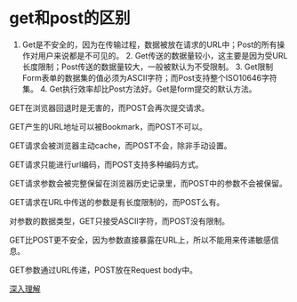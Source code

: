 # get和post的区别

1. Get是不安全的，因为在传输过程，数据被放在请求的URL中；Post的所有操作对用户来说都是不可见的。
   2. Get传送的数据量较小，这主要是因为受URL长度限制；Post传送的数据量较大，一般被默认为不受限制。
   3. Get限制Form表单的数据集的值必须为ASCII字符；而Post支持整个ISO10646字符集。
   4. Get执行效率却比Post方法好。Get是form提交的默认方法。  



GET在浏览器回退时是无害的，而POST会再次提交请求。

GET产生的URL地址可以被Bookmark，而POST不可以。

GET请求会被浏览器主动cache，而POST不会，除非手动设置。

GET请求只能进行url编码，而POST支持多种编码方式。

GET请求参数会被完整保留在浏览器历史记录里，而POST中的参数不会被保留。

GET请求在URL中传送的参数是有长度限制的，而POST么有。

对参数的数据类型，GET只接受ASCII字符，而POST没有限制。

GET比POST更不安全，因为参数直接暴露在URL上，所以不能用来传递敏感信息。

GET参数通过URL传递，POST放在Request body中。


[深入理解](https://www.zhihu.com/question/28586791)
